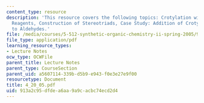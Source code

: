 ```yaml
---
content_type: resource
description: 'This resource covers the following topics: Crotylation with Leighton
  Reagents, Construction of Stereotriads, Case Study: Addition of Crotylmetal Compounds
  to Aldehydes.'
file: /media/courses/5-512-synthetic-organic-chemistry-ii-spring-2005/913a2c95dfdea6aa9a9cacbc74ecd2d4_4_20_05.pdf
file_type: application/pdf
learning_resource_types:
- Lecture Notes
ocw_type: OCWFile
parent_title: Lecture Notes
parent_type: CourseSection
parent_uid: a5607114-339b-d5b9-e943-f0e3e27e9f00
resourcetype: Document
title: 4_20_05.pdf
uid: 913a2c95-dfde-a6aa-9a9c-acbc74ecd2d4
---
```

